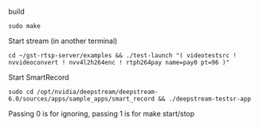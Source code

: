 build
```
sudo make
```

Start stream (in another terminal)
```
cd ~/gst-rtsp-server/examples && ./test-launch "( videotestsrc ! nvvideoconvert ! nvv4l2h264enc ! rtph264pay name=pay0 pt=96 )"

```
Start SmartRecord
```
sudo cd /opt/nvidia/deepstream/deepstream-6.0/sources/apps/sample_apps/smart_record && ./deepstream-testsr-app
```

Passing 0 is for ignoring, passing 1 is for make start/stop
